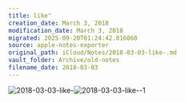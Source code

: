 ```yaml
---
title: like"
creation_date: March 3, 2018
modification_date: March 3, 2018
migrated: 2025-09-20T01:24:42.816068
source: apple-notes-exporter
original_path: iCloud/Notes/2018-03-03-like-.md
vault_folder: Archive/old-notes
filename_date: 2018-03-03
---
```



![2018-03-03-like-](images/2018-03-03-like-.png)![2018-03-03-like--1](images/2018-03-03-like--1.png)
